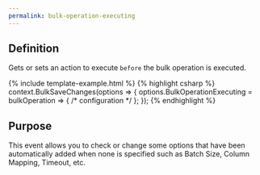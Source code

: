 ```yaml
---
permalink: bulk-operation-executing
---
```


## Definition
Gets or sets an action to execute `before` the bulk operation is executed.

{% include template-example.html %} 
{% highlight csharp %}
context.BulkSaveChanges(options => {
	options.BulkOperationExecuting = bulkOperation => { /* configuration */ };
});
{% endhighlight %}

## Purpose
This event allows you to check or change some options that have been automatically added when none is specified such as Batch Size, Column Mapping, Timeout, etc.
